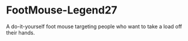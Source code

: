 # FootMouse-Legend27
A do-it-yourself foot mouse targeting people who want to take a load off their hands.

